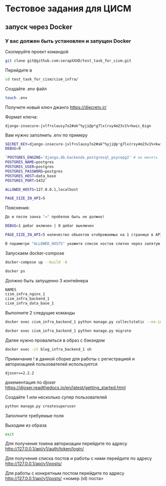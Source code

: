 # Тестовое задания для ЦИСМ
## запуск через Docker
### У вас должен быть установлен и запущен Docker



Скопируйте проект командой 
 ```bash
git clone git@github.com:serapXXXD/test_task_for_cism.git
 ```
Перейдите в 
 ```bash
cd test_task_for_cism/cism_infra/
 ```
Создайте .env файл
 ```bash
touch .env
 ```

Получите новый ключ джанго 
https://djecrety.ir/

Формат ключа:

```django-insecure-jvlf+slausy7o2#ak^%yji@p*g7lx(rxy4m23v1%+kwic_6ign```

Вам нужно заполнить .env по примеру

 ```bash
SECRET_KEY=django-insecure-jvlf+slausy7o2#ak^%yji@p*g7lx(rxy4m23v1%+kwic_6ign
DEBUG=0

`POSTGRES_ENGINE='django.db.backends.postgresql_psycopg2' # не менять
POSTGRES_NAME=postgres
POSTGRES_USER=postgres
POSTGRES_PASSWORD=postgres
POSTGRES_HOST=data_base
POSTGRES_PORT=5432`

ALLOWED_HOSTS=127.0.0.1,localhost

PAGE_SIZE_IN_API=5
 ```

Пояснения:
 ```bash
До и после занка "=" пробелов быть не должно!

DEBUG=1 дебаг включен | 0 дебаг выключен

PAGE_SIZE_IN_API=5 количество объектов отоброжаемых на 1 странице в API

В параметре "ALLOWED_HOSTS" укажите список хостов слитно через запятую
 ```

Запускаем docker-compose

 ```bash
docker-compose up --build -d
 ```

 ```bash
docker ps
 ```

Должно быть запущенно 3 контейнера
 ```bash
NAMES
cism_infra_nginx_1
cism_infra_backend_1
cism_infra_data_base_1
 ```
Выполните 2 следущие команды
 ```bash
docker exec cism_infra_backend_1 python manage.py collectstatic --no-input

docker exec cism_infra_backend_1 python manage.py migrate
 ```

Далее нужно провалиться в образ с бэкэндом
 ```bash
docker exec -it blog_infra_backend_1 sh
 ```

Примичание !
в данной сборке для работы с регистрацией и авторизацией пользователей используется 

```djoser==2.2.2 ```

докементация по djoser
https://djoser.readthedocs.io/en/latest/getting_started.html

Создайте 1 или несколько супер пользователей
 ```bash
python manage.py createsuperuser
 ```

Заполните требуемые поля

Выходим из образа
 ```bash
exit
 ```

Для получения токена авторизации перейдите по адресу 
http://127.0.0.1/api/v1/auth/token/login/

Для получения списка постов и работы с ними перейдите по адресу 
http://127.0.0.1/api/v1/posts/

Для работы с конкретным постом перейдите по адресу 
http://127.0.0.1/api/v1/posts/ <номер (id) поста>